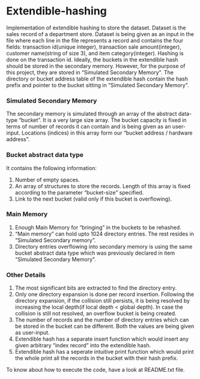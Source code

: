 # Extendible-hashing
Implementation of extendible hashing to store the dataset. Dataset is the sales record of a department store. Dataset is being given as an input in the file where each line in 
the file represents a record and contains the four fields: transaction id(unique integer), transaction sale amount(integer), customer name(string of size 3), and item category(integer). Hashing is done on the transaction id. Ideally, the buckets in the extendible hash should be stored in the secondary memory. However, for the purpose of
this project, they are stored in “Simulated Secondary Memory". The directory or bucket address table of the extendible hash contain the hash prefix and pointer to the
bucket sitting in “Simulated Secondary Memory".

### Simulated Secondary Memory
The secondary memory is simulated through an array of the abstract data-type “bucket”. It is a very large size array. The bucket capacity is fixed in terms of number of records it can contain and is being given as an user-input. Locations (indices) in this array form our “bucket address / hardware address”.

### Bucket abstract data type
It contains the following information:
1. Number of empty spaces.
2. An array of structures to store the records. Length of this array is fixed according to the parameter “bucket-size” specified.
3. Link to the next bucket (valid only if this bucket is overflowing).

### Main Memory
1. Enough Main Memory for “bringing” in the buckets to be rehashed.
2. “Main memory” can hold upto 1024 directory entries. The rest resides in “Simulated Secondary memory”.
3. Directory entries overflowing into secondary memory is using the same bucket abstract data type which was previously declared in item “Simulated Secondary Memory”. 

### Other Details
1. The most significant bits are extracted to find the directory entry.
2. Only one directory expansion is done per record insertion. Following the directory expansion, if the collision still persists, it is being resolved by increasing the local depth(if local depth < global depth). In case the collision is still not resolved, an overflow bucket is being created.
3. The number of records and the number of directory entries which can be stored in the bucket can be different. Both the values are being given as user-input.
4. Extendible hash has a separate insert function which would insert any given arbitrary “index record” into the extendible hash.
5. Extendible hash has a seperate intuitive print function which would print the whole print all the records in the bucket with their hash prefix.

To know about how to execute the code, have a look at README.txt file.

